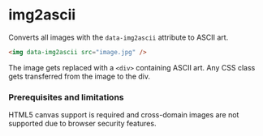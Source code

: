 img2ascii
=========

Converts all images with the `data-img2ascii` attribute to ASCII art.

```html
<img data-img2ascii src="image.jpg" />
```

The image gets replaced with a `<div>` containing ASCII art. Any CSS class gets transferred from the image to the div.

### Prerequisites and limitations

HTML5 canvas support is required and cross-domain images are not supported due to browser security features.